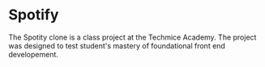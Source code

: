 # Spotify

The Spotity clone is a class project at the Techmice Academy. The project was designed to test student's mastery of foundational front end developement.


